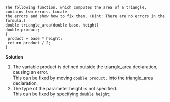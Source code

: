 ```
The following function, which computes the area of a triangle, contains two errors. Locate
the errors and show how to fix them. (Hint: There are no errors in the formula.)
double triangle_area(double base, height)
double product;
{
 product = base * height;
 return product / 2;
}
```

**Solution**
1. The variable product is defined outside the triangle_area declaration, causing an error.  
This can be fixed by moving `double product;` into the triangle_area declaration.  
2. The type of the parameter height is not specified.  
This can be fixed by specifying `double height`;  